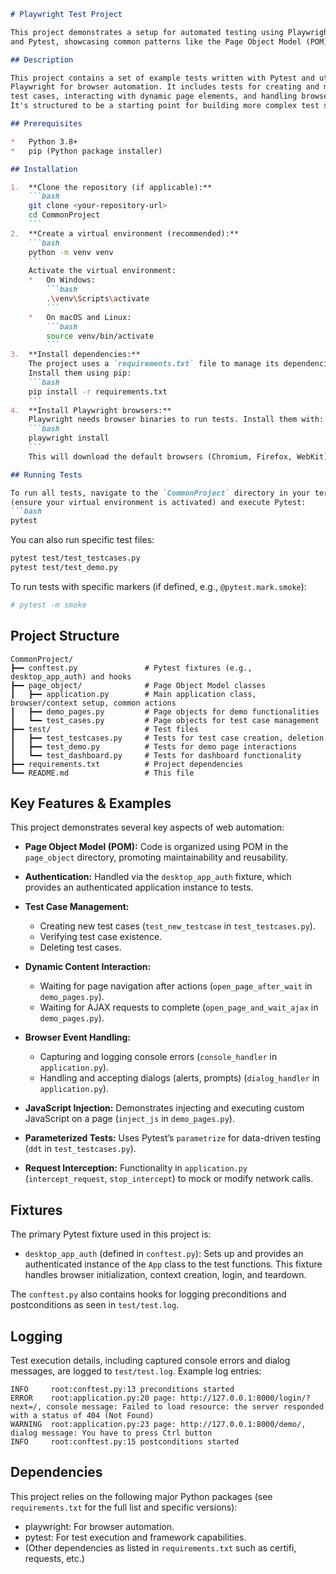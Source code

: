 ````markdown
# Playwright Test Project

This project demonstrates a setup for automated testing using Playwright
and Pytest, showcasing common patterns like the Page Object Model (POM).

## Description

This project contains a set of example tests written with Pytest and utilizing
Playwright for browser automation. It includes tests for creating and managing
test cases, interacting with dynamic page elements, and handling browser events.
It's structured to be a starting point for building more complex test suites.

## Prerequisites

*   Python 3.8+
*   pip (Python package installer)

## Installation

1.  **Clone the repository (if applicable):**
    ```bash
    git clone <your-repository-url>
    cd CommonProject
    ```
2.  **Create a virtual environment (recommended):**
    ```bash
    python -m venv venv
    ```
    Activate the virtual environment:
    *   On Windows:
        ```bash
        .\venv\Scripts\activate
        ```
    *   On macOS and Linux:
        ```bash
        source venv/bin/activate
        ```
3.  **Install dependencies:**
    The project uses a `requirements.txt` file to manage its dependencies.
    Install them using pip:
    ```bash
    pip install -r requirements.txt
    ```
4.  **Install Playwright browsers:**
    Playwright needs browser binaries to run tests. Install them with:
    ```bash
    playwright install
    ```
    This will download the default browsers (Chromium, Firefox, WebKit).

## Running Tests

To run all tests, navigate to the `CommonProject` directory in your terminal
(ensure your virtual environment is activated) and execute Pytest:
```bash
pytest
````

You can also run specific test files:

```bash
pytest test/test_testcases.py
pytest test/test_demo.py
```

To run tests with specific markers (if defined, e.g., `@pytest.mark.smoke`):

```bash
# pytest -m smoke
```

## Project Structure

```plaintext
CommonProject/
┣━━ conftest.py               # Pytest fixtures (e.g., desktop_app_auth) and hooks
┣━━ page_object/              # Page Object Model classes
┃   ┣━━ application.py        # Main application class, browser/context setup, common actions
┃   ┣━━ demo_pages.py         # Page objects for demo functionalities
┃   ┗━━ test_cases.py         # Page objects for test case management
┣━━ test/                     # Test files
┃   ┣━━ test_testcases.py     # Tests for test case creation, deletion
┃   ┣━━ test_demo.py          # Tests for demo page interactions
┃   ┗━━ test_dashboard.py     # Tests for dashboard functionality
┣━━ requirements.txt          # Project dependencies
┗━━ README.md                 # This file
```

## Key Features & Examples

This project demonstrates several key aspects of web automation:

* **Page Object Model (POM):** Code is organized using POM in the `page_object` directory, promoting maintainability and reusability.
* **Authentication:** Handled via the `desktop_app_auth` fixture, which provides an authenticated application instance to tests.
* **Test Case Management:**

  * Creating new test cases (`test_new_testcase` in `test_testcases.py`).
  * Verifying test case existence.
  * Deleting test cases.
* **Dynamic Content Interaction:**

  * Waiting for page navigation after actions (`open_page_after_wait` in `demo_pages.py`).
  * Waiting for AJAX requests to complete (`open_page_and_wait_ajax` in `demo_pages.py`).
* **Browser Event Handling:**

  * Capturing and logging console errors (`console_handler` in `application.py`).
  * Handling and accepting dialogs (alerts, prompts) (`dialog_handler` in `application.py`).
* **JavaScript Injection:** Demonstrates injecting and executing custom JavaScript on a page (`inject_js` in `demo_pages.py`).
* **Parameterized Tests:** Uses Pytest’s `parametrize` for data-driven testing (`ddt` in `test_testcases.py`).
* **Request Interception:** Functionality in `application.py` (`intercept_request`, `stop_intercept`) to mock or modify network calls.

## Fixtures

The primary Pytest fixture used in this project is:

* `desktop_app_auth` (defined in `conftest.py`): Sets up and provides an authenticated instance of the `App` class to the test functions. This fixture handles browser initialization, context creation, login, and teardown.

The `conftest.py` also contains hooks for logging preconditions and postconditions as seen in `test/test.log`.

## Logging

Test execution details, including captured console errors and dialog messages, are logged to `test/test.log`. Example log entries:

```plaintext
INFO     root:conftest.py:13 preconditions started
ERROR    root:application.py:20 page: http://127.0.0.1:8000/login/?next=/, console message: Failed to load resource: the server responded with a status of 404 (Not Found)
WARNING  root:application.py:23 page: http://127.0.0.1:8000/demo/, dialog message: You have to press Ctrl button
INFO     root:conftest.py:15 postconditions started
```

## Dependencies

This project relies on the following major Python packages (see `requirements.txt` for the full list and specific versions):

* playwright: For browser automation.
* pytest: For test execution and framework capabilities.
* (Other dependencies as listed in `requirements.txt` such as certifi, requests, etc.)

